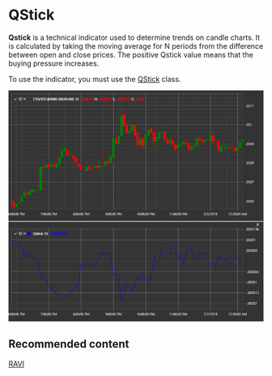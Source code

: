 # QStick

**Qstick** is a technical indicator used to determine trends on candle charts. It is calculated by taking the moving average for N periods from the difference between open and close prices. The positive Qstick value means that the buying pressure increases. 

To use the indicator, you must use the [QStick](xref:StockSharp.Algo.Indicators.QStick) class. 

![IndicatorQStick](../../../../images/indicatorqstick.png)

## Recommended content

[RAVI](ravi.md)
